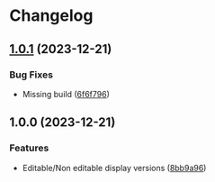# Changelog

## [1.0.1](https://github.com/Zenoo/labrute-static-fla-parser/compare/v1.0.0...v1.0.1) (2023-12-21)


### Bug Fixes

* Missing build ([6f6f796](https://github.com/Zenoo/labrute-static-fla-parser/commit/6f6f7964a746eccc8d66d2b4826233f95baf5be1))

## 1.0.0 (2023-12-21)


### Features

* Editable/Non editable display versions ([8bb9a96](https://github.com/Zenoo/labrute-static-fla-parser/commit/8bb9a9601c8c34aa8cc088036f32b821c95ec47e))
